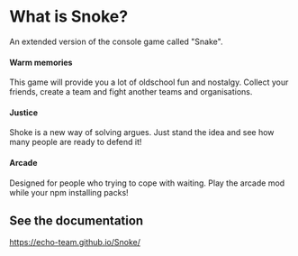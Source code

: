 # What is Snoke?
An extended version of the console game called "Snake".
#### Warm memories
This game will provide you a lot of oldschool fun and nostalgy. Collect your friends, create a team and fight another teams and organisations.
#### Justice
Shoke is a new way of solving argues. Just stand the idea and see how many people are ready to defend it!
#### Arcade
Designed for people who trying to cope with waiting. Play the arcade mod while your npm installing packs!


## See the documentation
https://echo-team.github.io/Snoke/
